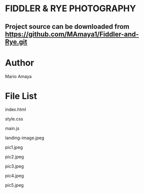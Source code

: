 FIDDLER & RYE PHOTOGRAPHY
===

Project source can be downloaded from https://github.com/MAmaya1/Fiddler-and-Rye.git
---

Author
===
Mario Amaya


File List
===
index.html

style.css

main.js

landing-image.jpeg

pic1.jpeg

pic2.jpeg

pic3.jpeg

pic4.jpeg

pic5.jpeg
